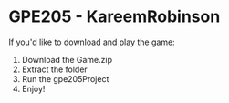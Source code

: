 # GPE205 - KareemRobinson
If you'd like to download and play the game:
1. Download the Game.zip
2. Extract the folder
3. Run the gpe205Project
4. Enjoy!
